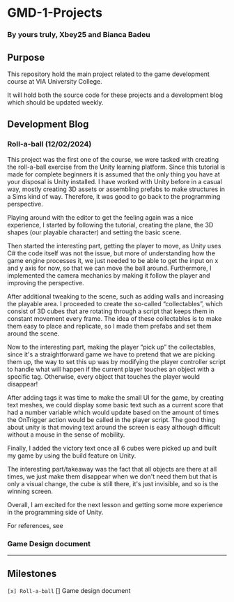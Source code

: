# GMD-1-Projects
### By yours truly, Xbey25 and Bianca Badeu

## Purpose

This repository hold the main project related to the game development course at VIA University College.

It will hold both the source code for these projects and a development blog which should be updated weekly.


## Development Blog

### Roll-a-ball (12/02/2024)

This project was the first one of the course, we were tasked with creating the roll-a-ball exercise from the Unity learning platform.
Since this tutorial is made for complete beginners it is assumed that the only thing you have at your disposal is Unity installed. I have worked with Unity before in a casual way, mostly creating 3D assets or assembling prefabs to make structures in a Sims kind of way. Therefore, it was good to go back to the programming perspective.

Playing around with the editor to get the feeling again was a nice experience, I started by following the tutorial, creating the plane, the 3D shapes (our playable character) and setting the basic scene.

Then started the interesting part, getting the player to move, as Unity uses C# the code itself was not the issue, but more of understanding how the game engine processes it, we just needed to be able to get the input on x and y axis for now, so that we can move the ball around. Furthermore, I implemented the camera mechanics by making it follow the player and improving the perspective.

After additional tweaking to the scene, such as adding walls and increasing the playable area. I proceeded to create the so-called “collectables”, which consist of 3D cubes that are rotating through a script that keeps them in constant movement every frame. The idea of these collectables is to make them easy to place and replicate, so I made them prefabs and set them around the scene.

Now to the interesting part, making the player “pick up” the collectables, since it's a straightforward game we have to pretend that we are picking them up, the way to set this up was by modifying the player controller script to handle what will happen if the current player touches an object with a specific tag. Otherwise, every object that touches the player would disappear!

After adding tags it was time to make the small UI for the game, by creating text meshes, we could display some basic text such as a current score that had a number variable which would update based on the amount of times the OnTrigger action would be called in the player script. The good thing about unity is that moving text around the screen is easy although difficult without a mouse in the sense of mobility.

Finally, I added the victory text once all 6 cubes were picked up and built my game by using the build feature on Unity.

The interesting part/takeaway was the fact that all objects are there at all times, we just make them disappear when we don't need them but that is only a visual change, the cube is still there, it's just invisible, and so is the winning screen.

Overall, I am excited for the next lesson and getting some more experience in the programming side of Unity.

For references, see

### Game Design document
---

## Milestones

`
[x] Roll-a-ball `
[] Game design document
